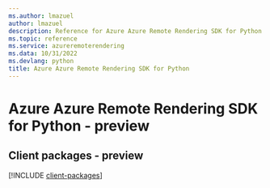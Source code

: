 ```yaml
---
ms.author: lmazuel
author: lmazuel
description: Reference for Azure Azure Remote Rendering SDK for Python
ms.topic: reference
ms.service: azureremoterendering
ms.data: 10/31/2022
ms.devlang: python
title: Azure Azure Remote Rendering SDK for Python
---
```

# Azure Azure Remote Rendering SDK for Python - preview

## Client packages - preview
[!INCLUDE [client-packages](azure-remote-rendering-client-index.md)]